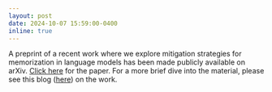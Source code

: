 ```yaml
---
layout: post
date: 2024-10-07 15:59:00-0400
inline: true
---
```


A preprint of a recent work where we explore mitigation strategies for memorization in language models has been made publicly available on arXiv. 
[Click here](https://arxiv.org/abs/2410.02159) for the paper.
For a more brief dive into the material, please see this blog ([here](https://mansisak.com/memorization/)) on the work.
